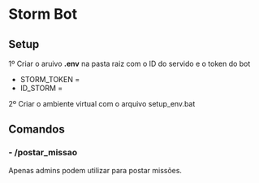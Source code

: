 # **Storm Bot**

## Setup
1º Criar o aruivo **.env** na pasta raiz com o ID do servido e o token do bot
- STORM_TOKEN =
- ID_STORM = 

2º Criar o ambiente virtual com o arquivo setup_env.bat


## Comandos
### - /postar_missao
  Apenas admins podem utilizar para postar missões.
  
  
